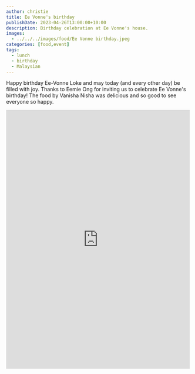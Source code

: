 ```yaml
---
author: christie
title: Ee Vonne's birthday
publishDate: 2023-04-26T13:00:00+10:00
description: Birthday celebration at Ee Vonne's house.
images:
  - ../../../images/food/Ee Vonne birthday.jpeg
categories: [food,event]
tags:
  - lunch
  - birthday
  - Malaysian
---
```

Happy birthday Ee-Vonne Loke and may today (and every other day) be filled with joy. Thanks to Eemie Ong for inviting us to celebrate Ee Vonne's birthday! The food by Vanisha Nisha was delicious and so good to see everyone so happy.

<iframe src="https://www.facebook.com/plugins/post.php?href=https%3A%2F%2Fwww.facebook.com%2Fchris1.tham%2Fposts%2Fpfbid0Zo9VExd8wzo1Dy9Dk4eQgE4CvcEVv51wr8CGwHvjNSYq1Cc6at8LWgZs5rMhr9bgl&show_text=true&width=500" width="500" height="703" style="border:none;overflow:hidden" scrolling="no" frameborder="0" allowfullscreen="true" allow="autoplay; clipboard-write; encrypted-media; picture-in-picture; web-share"></iframe>
